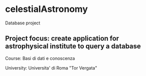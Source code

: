 # celestialAstronomy

Database project

## Project focus: create application for astrophysical institute to query a database

Course: Basi di dati e conoscenza

University: Universita' di Roma "Tor Vergata"
